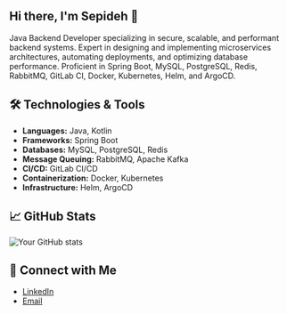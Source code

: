 ## Hi there, I'm Sepideh 👋

Java Backend Developer specializing in secure, scalable, and performant backend systems. Expert in designing and implementing microservices architectures, automating deployments, and optimizing database performance. Proficient in Spring Boot, MySQL, PostgreSQL, Redis, RabbitMQ, GitLab CI, Docker, Kubernetes, Helm, and ArgoCD.

## 🛠️ Technologies & Tools

- **Languages:** Java, Kotlin
- **Frameworks:** Spring Boot
- **Databases:** MySQL, PostgreSQL, Redis
- **Message Queuing:** RabbitMQ, Apache Kafka
- **CI/CD:** GitLab CI/CD
- **Containerization:** Docker, Kubernetes
- **Infrastructure:** Helm, ArgoCD

## 📈 GitHub Stats

![Your GitHub stats](https://github-readme-stats.vercel.app/api?username=sepideh-vaziry&show_icons=true&theme=radical)

## 🔗 Connect with Me

- [LinkedIn](https://www.linkedin.com/in/sepideh-vaziry/)
- [Email](mailto:sepideh.vaziry@gmail.com)

